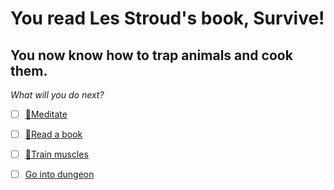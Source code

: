 # You read Les Stroud's book, Survive!

## You now know how to trap animals and cook them.

*What will you do next?*

- [ ] [🧘Meditate](1-1A.md)

- [ ] [📖Read a book](1-1B.md)

- [ ] [💪Train muscles](0-1A.md)

- [ ] [Go into dungeon](../1/2.md)
